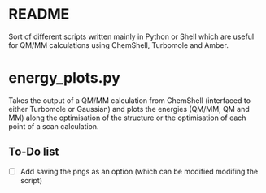 # README #

Sort of different scripts written mainly in Python or Shell which are useful for QM/MM calculations using ChemShell, Turbomole and Amber.

# energy_plots.py

Takes the output of a QM/MM calculation from ChemShell (interfaced to either Turbomole or Gaussian) and plots the energies (QM/MM, QM and MM) along the optimisation of the structure or the optimisation of each point of a scan calculation.

## To-Do list
- [ ] Add saving the pngs as an option (which can be modified modifing the script)